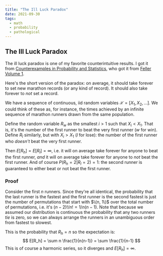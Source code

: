 ```yaml
---
title: "The Ill Luck Paradox"
date: 2021-09-30
tags:
  - math
  - probability
  - pathological
---
```

## The Ill Luck Paradox

The ill luck paradox is one of my favorite counterintuitive results. I got it from [Counterexamples in Probability and Statistics](https://www.goodreads.com/book/show/2787607-counterexamples-in-probability-and-statistics?ac=1&from_search=true&qid=qjY2rhiM71&rank=4), who got it from [Feller Volume 1](https://www.goodreads.com/book/show/2378167.An_Introduction_to_Probability_Theory_and_Its_Applications_Volume_1?ac=1&from_search=true&qid=Sm7rvHRTMn&rank=3).

Here's the short version of the paradox: on average, it should take forever to set new marathon records (or any kind of record). It should also take forever to *not* set a record.

We have a sequence of continuous, iid random variables $\mathcal{X} = [X_1, X_2, \ldots]$. We could think of these as, for instance, the times achieved by an infinite sequence of marathon runners drawn from the same population.

Define the random variable $R_w$ as the smallest $i > 1$ such that $X_i < X_1$. That is, it's the number of the first runner to beat the very first runner ($w$ for win). Define $R_l$ similarly, but with $X_i > X_1$ ($l$ for lose): the number of the first runner who *doesn't* beat the very first runner.

Then $E[R_h] = E[R_l] = \infty$, i.e. it will on average take forever for anyone to beat the first runner, *and* it will on average take forever for anyone to *not* beat the first runner. And of course $P(R_h = 2 | R_l = 2) = 1$: the second runner is guaranteed to either beat or not beat the first runner.

### Proof
Consider the first $n$ runners. Since they're all identical, the probability that the last runner is the fastest and the first runner is the second fastest is just the number of permutations that start with $\(n, 1\)$ over the total number of permutations, i.e. it's $(n-2)! / n! = 1 / n(n-1)$. Note that because we assumed our distribution is continuous the probability that any two runners *tie* is zero, so we can always arrange the runners in an unambiguous order from fastest to slowest.

This is the probability that $R_h = n$ so the expectation is:
$$
E[R_h] = \sum n \frac{1}{n(n-1)} = \sum \frac{1}{n-1}
$$
This is of course a harmonic series, so it diverges and $E[R_h] = \infty$.
